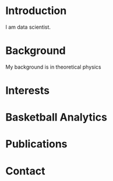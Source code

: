 # Introduction
I am data scientist.

# Background
My background is in theoretical physics

# Interests

# Basketball Analytics

# Publications

# Contact
